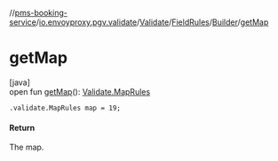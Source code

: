 //[pms-booking-service](../../../../../index.md)/[io.envoyproxy.pgv.validate](../../../index.md)/[Validate](../../index.md)/[FieldRules](../index.md)/[Builder](index.md)/[getMap](get-map.md)

# getMap

[java]\
open fun [getMap](get-map.md)(): [Validate.MapRules](../../-map-rules/index.md)

`.validate.MapRules map = 19;`

#### Return

The map.